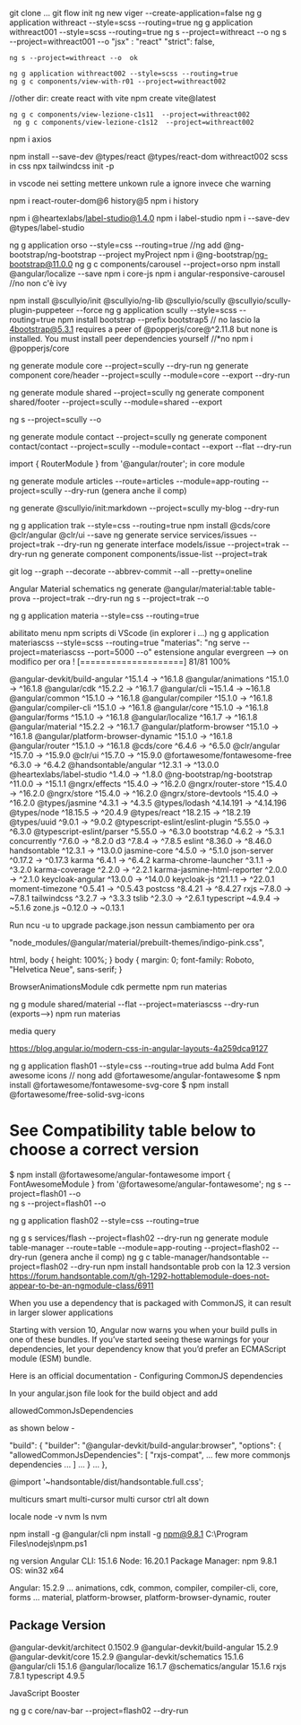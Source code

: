 git clone ...
git flow init
ng new viger --create-application=false 
ng g application withreact  --style=scss --routing=true 
ng g application withreact001 --style=scss --routing=true 
ng s --project=withreact --o
ng s --project=withreact001 --o
  "jsx" : "react"
    "strict": false,

    ng s --project=withreact --o  ok

    ng g application withreact002 --style=scss --routing=true 
    ng g c components/view-with-r01 --project=withreact002 

   //other dir:  create react with vite npm create vite@latest

    ng g c components/view-lezione-c1s11  --project=withreact002 
     ng g c components/view-lezione-c1s12  --project=withreact002 

npm i axios

npm install --save-dev @types/react @types/react-dom
withreact002 scss in css
npx tailwindcss init -p

in vscode nei setting mettere unkown rule a ignore invece che warning

npm i react-router-dom@6 history@5
npm i history

npm i @heartexlabs/label-studio@1.4.0
npm i label-studio
npm i --save-dev @types/label-studio

ng g application orso --style=css --routing=true 
//ng add @ng-bootstrap/ng-bootstrap --project myProject
npm i @ng-bootstrap/ng-bootstrap@11.0.0
ng g c components/carousel  --project=orso 
npm install @angular/localize --save
npm i core-js
npm i angular-responsive-carousel //no non c'è ivy

npm install @scullyio/init @scullyio/ng-lib @scullyio/scully @scullyio/scully-plugin-puppeteer --force
ng g application scully --style=scss --routing=true 
npm install bootstrap   --prefix bootstrap5
// no lascio la 4bootstrap@5.3.1 requires a peer of @popperjs/core@^2.11.8 but none is installed. You must install peer dependencies yourself
//*no npm i @popperjs/core

ng generate module core --project=scully --dry-run
ng generate component core/header --project=scully --module=core --export   --dry-run

ng generate module shared --project=scully
ng generate component shared/footer --project=scully --module=shared --export

ng s --project=scully --o 

ng generate module contact --project=scully
ng generate component contact/contact --project=scully --module=contact --export --flat --dry-run

import { RouterModule } from '@angular/router';
 in core module

 ng generate module articles --route=articles --module=app-routing --project=scully --dry-run (genera anche il comp)


 ng generate @scullyio/init:markdown --project=scully my-blog --dry-run

 ng g application trak --style=css --routing=true 
 npm install @cds/core @clr/angular @clr/ui --save
ng generate service services/issues --project=trak --dry-run
ng generate interface models/issue --project=trak --dry-run
ng generate component components/issue-list --project=trak

 git log --graph --decorate --abbrev-commit --all --pretty=oneline

Angular Material schematics
 ng generate @angular/material:table table-prova --project=trak --dry-run 
  ng s --project=trak --o 

  ng g application materia --style=css --routing=true 

  abilitato menu npm scripts di VScode (in explorer i ...)
    ng g application materiascss --style=scss --routing=true 
    "materias": "ng serve  --project=materiascss --port=5000 --o"
estensione angular evergreen --> on modifico per ora !
[====================] 81/81 100%

 @angular-devkit/build-angular        ^15.1.4  →    ^16.1.8
 @angular/animations                  ^15.1.0  →    ^16.1.8
 @angular/cdk                         ^15.2.2  →    ^16.1.7
 @angular/cli                         ~15.1.4  →    ~16.1.8
 @angular/common                      ^15.1.0  →    ^16.1.8
 @angular/compiler                    ^15.1.0  →    ^16.1.8
 @angular/compiler-cli                ^15.1.0  →    ^16.1.8
 @angular/core                        ^15.1.0  →    ^16.1.8
 @angular/forms                       ^15.1.0  →    ^16.1.8
 @angular/localize                    ^16.1.7  →    ^16.1.8
 @angular/material                    ^15.2.2  →    ^16.1.7
 @angular/platform-browser            ^15.1.0  →    ^16.1.8
 @angular/platform-browser-dynamic    ^15.1.0  →    ^16.1.8
 @angular/router                      ^15.1.0  →    ^16.1.8
 @cds/core                             ^6.4.6  →     ^6.5.0
 @clr/angular                         ^15.7.0  →    ^15.9.0
 @clr/ui                              ^15.7.0  →    ^15.9.0
 @fortawesome/fontawesome-free         ^6.3.0  →     ^6.4.2
 @handsontable/angular                ^12.3.1  →    ^13.0.0
 @heartexlabs/label-studio             ^1.4.0  →     ^1.8.0
 @ng-bootstrap/ng-bootstrap           ^11.0.0  →    ^15.1.1
 @ngrx/effects                        ^15.4.0  →    ^16.2.0
 @ngrx/router-store                   ^15.4.0  →    ^16.2.0
 @ngrx/store                          ^15.4.0  →    ^16.2.0
 @ngrx/store-devtools                 ^15.4.0  →    ^16.2.0
 @types/jasmine                        ^4.3.1  →     ^4.3.5
 @types/lodash                      ^4.14.191  →  ^4.14.196
 @types/node                         ^18.15.5  →    ^20.4.9
 @types/react                        ^18.2.15  →   ^18.2.19
 @types/uuid                           ^9.0.1  →     ^9.0.2
 @typescript-eslint/eslint-plugin     ^5.55.0  →     ^6.3.0
 @typescript-eslint/parser            ^5.55.0  →     ^6.3.0
 bootstrap                             ^4.6.2  →     ^5.3.1
 concurrently                          ^7.6.0  →     ^8.2.0
 d3                                    ^7.8.4  →     ^7.8.5
 eslint                               ^8.36.0  →    ^8.46.0
 handsontable                         ^12.3.1  →    ^13.0.0
 jasmine-core                          ^4.5.0  →     ^5.1.0
 json-server                          ^0.17.2  →    ^0.17.3
 karma                                 ^6.4.1  →     ^6.4.2
 karma-chrome-launcher                 ^3.1.1  →     ^3.2.0
 karma-coverage                        ^2.2.0  →     ^2.2.1
 karma-jasmine-html-reporter           ^2.0.0  →     ^2.1.0
 keycloak-angular                     ^13.0.0  →    ^14.0.0
 keycloak-js                          ^21.1.1  →    ^22.0.1
 moment-timezone                      ^0.5.41  →    ^0.5.43
 postcss                              ^8.4.21  →    ^8.4.27
 rxjs                                  ~7.8.0  →     ~7.8.1
 tailwindcss                           ^3.2.7  →     ^3.3.3
 tslib                                 ^2.3.0  →     ^2.6.1
 typescript                            ~4.9.4  →     ~5.1.6
 zone.js                              ~0.12.0  →    ~0.13.1

Run ncu -u to upgrade package.json
nessun cambiamento per ora

 "node_modules/@angular/material/prebuilt-themes/indigo-pink.css",

 
html, body { height: 100%; }
body { margin: 0; font-family: Roboto, "Helvetica Neue", sans-serif; }

BrowserAnimationsModule
cdk permette
npm run materias

ng g module shared/material --flat --project=materiascss --dry-run
(exports-->)
npm run materias

media query

https://blog.angular.io/modern-css-in-angular-layouts-4a259dca9127

ng g application flash01 --style=css --routing=true 
add bulma
Add Font awesome icons
// nong add @fortawesome/angular-fontawesome
$ npm install @fortawesome/fontawesome-svg-core
$ npm install @fortawesome/free-solid-svg-icons
# See Compatibility table below to choose a correct version
$ npm install @fortawesome/angular-fontawesome
import { FontAwesomeModule } from '@fortawesome/angular-fontawesome';
 ng s --project=flash01 --o   
 ng s --project=flash01 --o

 ng g application flash02 --style=css --routing=true 

ng g s services/flash --project=flash02 --dry-run
 ng generate module table-manager --route=table --module=app-routing --project=flash02 --dry-run (genera anche il comp)
ng g c table-manager/handsontable --project=flash02 --dry-run
npm install handsontable prob con la 12.3 version
https://forum.handsontable.com/t/gh-1292-hottablemodule-does-not-appear-to-be-an-ngmodule-class/6911

When you use a dependency that is packaged with CommonJS, it can result in larger slower applications

Starting with version 10, Angular now warns you when your build pulls in one of these bundles. If you’ve started seeing these warnings for your dependencies, let your dependency know that you’d prefer an ECMAScript module (ESM) bundle.

Here is an official documentation - Configuring CommonJS dependencies

In your angular.json file look for the build object and add

allowedCommonJsDependencies

as shown below -

"build": {
  "builder": "@angular-devkit/build-angular:browser",
  "options": {
     "allowedCommonJsDependencies": [
        "rxjs-compat",
         ... few more commonjs dependencies ... 
     ]
     ...
   }
   ...
},

@import '~handsontable/dist/handsontable.full.css';

multicurs
smart multi-cursor
multi cursor
ctrl alt down


locale
node -v
nvm ls
nvm

npm install -g @angular/cli
npm install -g npm@9.8.1
C:\Program Files\nodejs\npm.ps1

ng version
Angular CLI: 15.1.6
Node: 16.20.1
Package Manager: npm 9.8.1
OS: win32 x64

Angular: 15.2.9
... animations, cdk, common, compiler, compiler-cli, core, forms
... material, platform-browser, platform-browser-dynamic, router

Package                         Version
---------------------------------------------------------
@angular-devkit/architect       0.1502.9
@angular-devkit/build-angular   15.2.9
@angular-devkit/core            15.2.9
@angular-devkit/schematics      15.1.6
@angular/cli                    15.1.6
@angular/localize               16.1.7
@schematics/angular             15.1.6
rxjs                            7.8.1
typescript                      4.9.5

JavaScript Booster

ng g c core/nav-bar --project=flash02 --dry-run